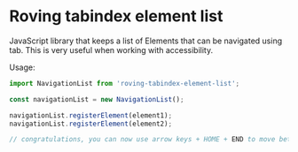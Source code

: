 # Roving tabindex element list

JavaScript library that keeps a list of Elements that can be navigated using tab. This is very useful when working
with accessibility.


Usage:
```javascript
import NavigationList from 'roving-tabindex-element-list';

const navigationList = new NavigationList(); 

navigationList.registerElement(element1);
navigationList.registerElement(element2);

// congratulations, you can now use arrow keys + HOME + END to move between the elements in the list 
```